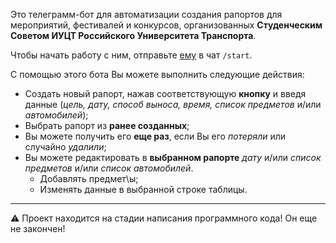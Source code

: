 Это телеграмм-бот для автоматизации создания рапортов для мероприятий, фестивалей и конкурсов, организованных **Студенческим Советом ИУЦТ Российского Университета Транспорта**.

Чтобы начать работу с ним, отправьте [ему](https://t.me/rut_report_bot) в чат `/start`.

С помощью этого бота Вы можете выполнить следующие действия:
* Создать новый рапорт, нажав соответствующую **кнопку** и введя данные (*цель, дату, способ выноса, время, список предметов* и/или *автомобилей*);
* Выбрать рапорт из **ранее созданных**;
* Вы можете получить его **еще раз**, если Вы его *потеряли* или случайно *удалили*;
* Вы можете редактировать в **выбранном рапорте** *дату* и/или *список предметов* и/или *список автомобилей*.
    * Добавлять предмет\ы;
    * Изменять данные в выбранной строке таблицы.

____
⚠ Проект находится на стадии написания программного кода! Он еще не закончен!